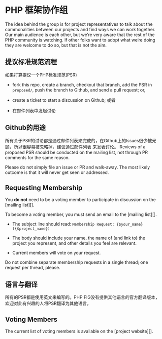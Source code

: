 PHP 框架协作组
====================================

The idea behind the group is for project representatives to talk about the
commonalities between our projects and find ways we can work together. Our main
audience is each other, but we’re very aware that the rest of the PHP community
is watching. If other folks want to adopt what we’re doing they are welcome to
do so, but that is not the aim.

提议标准规范流程
------------------------------------

如果打算提议一个PHP标准规范(PSR)

- fork this repo, create a branch, checkout that branch, add the PSR in
  `proposed/`, push the branch to Github, and send a pull request; or,

- create a ticket to start a discussion on Github; 或者

- 在邮件列表中发起讨论

[邮件列表]: http://groups.google.com/group/php-fig/

Github的用途
------------

所有关于PSR的讨论都是通过邮件列表来完成的，在Github上的Issues很少被光顾，所以很容易被忽略掉，建议通过邮件列表
来发表讨论。
Reviews of a proposed PSR should be
conducted on the mailing list, not through PR comments for the same reason.

Please do not simply file an issue or PR and walk-away.  The most likely outcome
is that it will never get seen or addressed.

Requesting Membership
---------------------

You **do not** need to be a voting member to participate in discussion on
the [mailing list][].

To become a voting member, you must send an email to the [mailing list][].

- The subject line should read: `Membership Request: {$your_name} ({$project_name})`

- The body should include your name, the name of (and link to) the project you
  represent, and other details you feel are relevant.

- Current members will vote on your request.

Do not combine separate membership requests in a single thread; one request
per thread, please.

语言与翻译
-----------------------

所有的PSR都是使用英文来编写的。PHP FIG没有提供其他语言的官方翻译版本，欢迎对此有兴趣的人将PSR翻译为其他语言。

Voting Members
--------------

The current list of voting members is available on the [project website][].

[项目官网]: http://www.php-fig.org/
